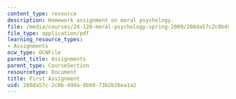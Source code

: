```yaml
---
content_type: resource
description: Homework assignment on moral psychology.
file: /media/courses/24-120-moral-psychology-spring-2009/208da57c2c8b49da9bb973b2b26ea1a2_MIT24_120s09_assn01.pdf
file_type: application/pdf
learning_resource_types:
- Assignments
ocw_type: OCWFile
parent_title: Assignments
parent_type: CourseSection
resourcetype: Document
title: First Assignment
uid: 208da57c-2c8b-49da-9bb9-73b2b26ea1a2
---
```

